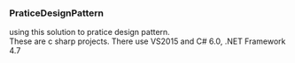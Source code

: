 ### PraticeDesignPattern
using this solution to pratice design pattern.<br>
These are c sharp projects.
There use VS2015 and C# 6.0, .NET Framework 4.7

